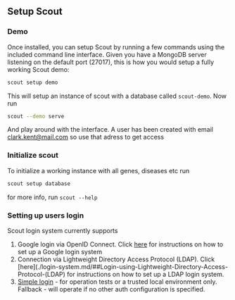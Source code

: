 ## Setup Scout

### Demo

Once installed, you can setup Scout by running a few commands using the included command line interface. Given you have a MongoDB server listening on the default port (27017), this is how you would setup a fully working Scout demo:

```bash
scout setup demo
```

This will setup an instance of scout with a database called `scout-demo`. Now run

```bash
scout --demo serve
```
And play around with the interface. A user has been created with email clark.kent@mail.com so use that adress to get access

### Initialize scout

To initialize a working instance with all genes, diseases etc run

```bash
scout setup database
```

for more info, run `scout --help`


### Setting up users login

Scout login system currently supports
1. Google login via OpenID Connect. Click [here](./login-system.md/#google-openid-connect-login-system) for instructions on how to set up a Google login system
1. Connection via Lightweight Directory Access Protocol (LDAP). Click [here](./login-system.md/##Login-using-Lightweight-Directory-Access-Protocol-(LDAP) for instructions on how to set up a LDAP login system.
1. [Simple login](./login-system.md/#simple-login-with-userid) - for operation tests or a trusted local environment only. Fallback - will operate if no other auth configuration is specified.
